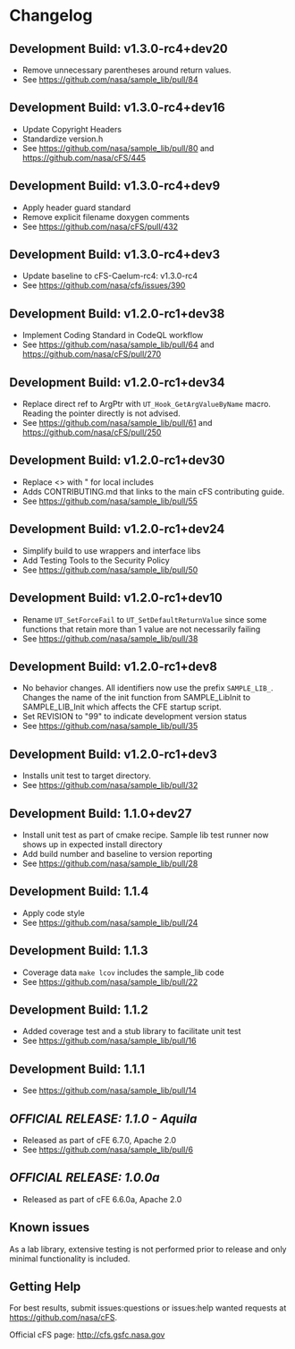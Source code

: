 # Changelog

## Development Build: v1.3.0-rc4+dev20
- Remove unnecessary parentheses around return values.
- See <https://github.com/nasa/sample_lib/pull/84>

## Development Build: v1.3.0-rc4+dev16
- Update Copyright Headers
- Standardize version.h 
- See <https://github.com/nasa/sample_lib/pull/80> and <https://github.com/nasa/cFS/445>

## Development Build: v1.3.0-rc4+dev9
- Apply header guard standard 
- Remove explicit filename doxygen comments 
- See <https://github.com/nasa/cFS/pull/432>

## Development Build: v1.3.0-rc4+dev3
- Update baseline to cFS-Caelum-rc4: v1.3.0-rc4
- See <https://github.com/nasa/cfs/issues/390>

## Development Build: v1.2.0-rc1+dev38
-  Implement Coding Standard in CodeQL workflow
- See <https://github.com/nasa/sample_lib/pull/64> and <https://github.com/nasa/cFS/pull/270>

## Development Build: v1.2.0-rc1+dev34
- Replace direct ref to ArgPtr with `UT_Hook_GetArgValueByName` macro. Reading the pointer directly is not advised.
- See <https://github.com/nasa/sample_lib/pull/61> and <https://github.com/nasa/cFS/pull/250>

## Development Build: v1.2.0-rc1+dev30
- Replace <> with " for local includes
- Adds CONTRIBUTING.md that links to the main cFS contributing guide.
- See <https://github.com/nasa/sample_lib/pull/55>

## Development Build: v1.2.0-rc1+dev24
- Simplify build to use wrappers and interface libs
- Add Testing Tools to the Security Policy
- See <https://github.com/nasa/sample_lib/pull/50>

## Development Build: v1.2.0-rc1+dev10
- Rename `UT_SetForceFail` to `UT_SetDefaultReturnValue` since some functions that retain more than 1 value are not necessarily failing
- See <https://github.com/nasa/sample_lib/pull/38>

## Development Build: v1.2.0-rc1+dev8
- No behavior changes. All identifiers now use the prefix `SAMPLE_LIB_`. Changes the name of the init function from SAMPLE_LibInit to SAMPLE_LIB_Init which affects the CFE startup script.
- Set REVISION to "99" to indicate development version status
- See <https://github.com/nasa/sample_lib/pull/35>

## Development Build: v1.2.0-rc1+dev3
- Installs unit test to target directory.
- See <https://github.com/nasa/sample_lib/pull/32>

## Development Build: 1.1.0+dev27
- Install unit test as part of cmake recipe. Sample lib test runner now shows up in expected install directory
- Add build number and baseline to version reporting
- See <https://github.com/nasa/sample_lib/pull/28>

## Development Build: 1.1.4
- Apply code style
- See <https://github.com/nasa/sample_lib/pull/24>

## Development Build: 1.1.3
- Coverage data `make lcov` includes the sample_lib code
- See <https://github.com/nasa/sample_lib/pull/22>

## Development Build: 1.1.2
- Added coverage test and a stub library to facilitate unit test
- See <https://github.com/nasa/sample_lib/pull/16>

## Development Build: 1.1.1
- See <https://github.com/nasa/sample_lib/pull/14>

## ***OFFICIAL RELEASE: 1.1.0 - Aquila***
- Released as part of cFE 6.7.0, Apache 2.0
- See <https://github.com/nasa/sample_lib/pull/6>

## ***OFFICIAL RELEASE: 1.0.0a***
- Released as part of cFE 6.6.0a, Apache 2.0

## Known issues
As a lab library, extensive testing is not performed prior to release and only minimal functionality is included.

## Getting Help
For best results, submit issues:questions or issues:help wanted requests at https://github.com/nasa/cFS.

Official cFS page: http://cfs.gsfc.nasa.gov

